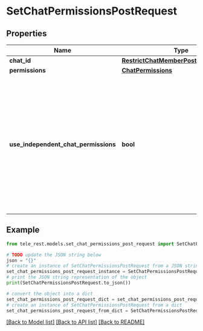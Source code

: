 # SetChatPermissionsPostRequest


## Properties

Name | Type | Description | Notes
------------ | ------------- | ------------- | -------------
**chat_id** | [**RestrictChatMemberPostRequestChatId**](RestrictChatMemberPostRequestChatId.md) |  | 
**permissions** | [**ChatPermissions**](ChatPermissions.md) |  | 
**use_independent_chat_permissions** | **bool** | Pass *True* if chat permissions are set independently. Otherwise, the *can\\_send\\_other\\_messages* and *can\\_add\\_web\\_page\\_previews* permissions will imply the *can\\_send\\_messages*, *can\\_send\\_audios*, *can\\_send\\_documents*, *can\\_send\\_photos*, *can\\_send\\_videos*, *can\\_send\\_video\\_notes*, and *can\\_send\\_voice\\_notes* permissions; the *can\\_send\\_polls* permission will imply the *can\\_send\\_messages* permission. | [optional] 

## Example

```python
from tele_rest.models.set_chat_permissions_post_request import SetChatPermissionsPostRequest

# TODO update the JSON string below
json = "{}"
# create an instance of SetChatPermissionsPostRequest from a JSON string
set_chat_permissions_post_request_instance = SetChatPermissionsPostRequest.from_json(json)
# print the JSON string representation of the object
print(SetChatPermissionsPostRequest.to_json())

# convert the object into a dict
set_chat_permissions_post_request_dict = set_chat_permissions_post_request_instance.to_dict()
# create an instance of SetChatPermissionsPostRequest from a dict
set_chat_permissions_post_request_from_dict = SetChatPermissionsPostRequest.from_dict(set_chat_permissions_post_request_dict)
```
[[Back to Model list]](../README.md#documentation-for-models) [[Back to API list]](../README.md#documentation-for-api-endpoints) [[Back to README]](../README.md)


